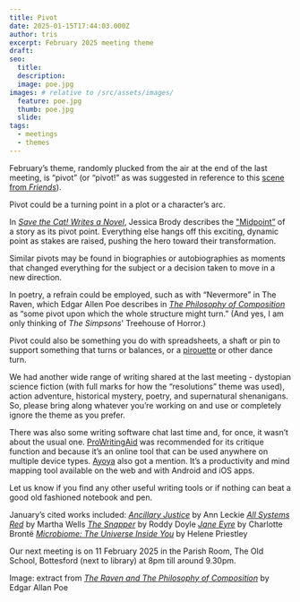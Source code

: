 ```yaml
---
title: Pivot
date: 2025-01-15T17:44:03.000Z
author: tris
excerpt: February 2025 meeting theme
draft: 
seo:
  title:
  description:
  image: poe.jpg
images: # relative to /src/assets/images/
  feature: poe.jpg
  thumb: poe.jpg
  slide:
tags:
  - meetings
  - themes
---
```


February’s theme, randomly plucked from the air at the end of the last meeting, is “pivot” (or “pivot!” as was suggested in reference to this [scene from *Friends*](https://youtu.be/EPSpBrNyxQM)).

Pivot could be a turning point in a plot or a character’s arc. 

In *[Save the Cat! Writes a Novel](https://www.jessicabrody.com/books/non-fiction/save-cat-writes-novel/about/)*, Jessica Brody describes the ["Midpoint”](https://www.jessicabrody.com/wp-content/uploads/2020/01/Save_the_Cat_Writes_a_Novel_Starter_Kit_v6.pdf) of a story as its pivot point. Everything else hangs off this exciting, dynamic point as stakes are raised, pushing the hero toward their transformation.

Similar pivots may be found in biographies or autobiographies as moments that changed everything for the subject or a decision taken to move in a new direction. 

In poetry, a refrain could be employed, such as with “Nevermore” in The Raven, which Edgar Allen Poe describes in *[The Philosophy of Composition](https://www.gutenberg.org/files/55749/55749-h/55749-h.htm)* as “some pivot upon which the whole structure might turn.” (And yes, I am only thinking of *The Simpsons*' Treehouse of Horror.)

Pivot could also be something you do with spreadsheets, a shaft or pin to support something that turns or balances, or a [pirouette](https://www.glendagibson.com/post/wobbly-stone) or other dance turn. 

We had another wide range of writing shared at the last meeting - dystopian science fiction (with full marks for how the “resolutions” theme was used), action adventure, historical mystery, poetry, and supernatural shenanigans. So, please bring along whatever you’re working on and use or completely ignore the theme as you prefer. 

There was also some writing software chat last time and, for once, it wasn’t about the usual one. [ProWritingAid](https://prowritingaid.com) was recommended for its critique function and because it’s an online tool that can be used anywhere on multiple device types. [Ayoya](https://www.ayoa.com) also got a mention. It’s a productivity and mind mapping tool available on the web and with Android and iOS apps.

Let us know if you find any other useful writing tools or if nothing can beat a good old fashioned notebook and pen.

January’s cited works included:
*[Ancillary Justice](https://annleckie.com/novel/ancillary-justice)* by Ann Leckie
*[All Systems Red](https://www.marthawells.com/murderbot1.htm)* by Martha Wells
*[The Snapper](https://uk.bookshop.org/p/books/the-snapper-roddy-doyle/238238?ean=9780749391256)* by Roddy Doyle
*[Jane Eyre](https://www.gutenberg.org/ebooks/1260)* by Charlotte Brontë
*[Microbiome: The Universe Inside You](https://www.waterstones.com/book/microbiome/helene-priestley-ph-d/david-rojas-mrquez-ph-d/9798887703961)* by Helene Priestley

Our next meeting is on 11 February 2025 in the Parish Room, The Old School, Bottesford (next to library) at 8pm till around 9.30pm. 


Image: extract from *[The Raven and The Philosophy of Composition](https://www.gutenberg.org/ebooks/55749)* by Edgar Allan Poe